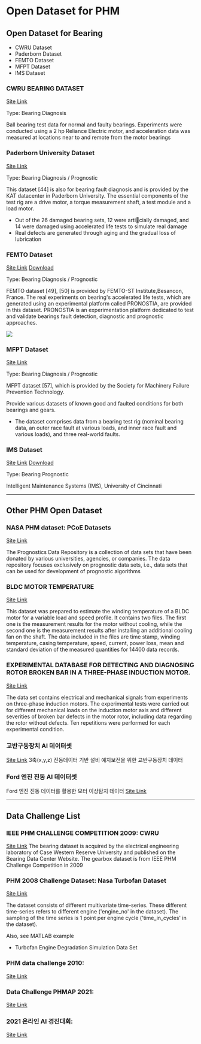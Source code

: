 # Open Dataset for PHM

## Open Dataset for Bearing

* CWRU Dataset
* Paderborn Dataset
* FEMTO Dataset
* MFPT Dataset
* IMS Dataset

### CWRU BEARING DATASET

[Site Link](https://engineering.case.edu/bearingdatacenter/download-data-file)

Type: Bearing Diagnosis

Ball bearing test data for normal and faulty bearings. Experiments were conducted using a 2 hp Reliance Electric motor, and acceleration data was measured at locations near to and remote from the motor bearings

### Paderborn University Dataset

[Site Link](https://mb.uni-paderborn.de/kat/forschung/datacenter/bearing-datacenter/)

Type: Bearing Diagnosis / Prognostic

This dataset \[44] is also for bearing fault diagnosis and is provided by the KAT datacenter in Paderborn University. The essential components of the test rig are a drive motor, a torque measurement shaft, a test module and a load motor.

* Out of the 26 damaged bearing sets, 12 were articially damaged, and 14 were damaged using accelerated life tests to simulate real damage
* Real defects are generated through aging and the gradual loss of lubrication

### FEMTO Dataset

[Site Link](https://ti.arc.nasa.gov/tech/dash/groups/pcoe/prognostic-data-repository/) [Download](https://ti.arc.nasa.gov/c/18/)

Type: Bearing Diagnosis / Prognostic

FEMTO dataset \[49], \[50] is provided by FEMTO-ST Institute,Besancon, France. The real experiments on bearing's accelerated life tests, which are generated using an experimental platform called PRONOSTIA, are provided in this dataset. PRONOSTIA is an experimentation platform dedicated to test and validate bearings fault detection, diagnostic and prognostic approaches.

![](C:%5CUsers%5Cykkim%5CAppData%5CRoaming%5CTypora%5Ctypora-user-images%5Cimage-20220328135901059.png)

### MFPT Dataset

[Site Link](https://www.mfpt.org/fault-data-sets/)

Type: Bearing Diagnosis / Prognostic

MFPT dataset \[57], which is provided by the Society for Machinery Failure Prevention Technology.

Provide various datasets of known good and faulted conditions for both bearings and gears.

* The dataset comprises data from a bearing test rig (nominal bearing data, an outer race fault at various loads, and inner race fault and various loads), and three real-world faults.

### IMS Dataset

[Site Link](https://ti.arc.nasa.gov/tech/dash/groups/pcoe/prognostic-data-repository/) [Download](https://ti.arc.nasa.gov/c/3/)

Type: Bearing Prognostic

Intelligent Maintenance Systems (IMS), University of Cincinnati

***

## Other PHM Open Dataset

### NASA PHM dataset: PCoE Datasets

[Site Link](https://ti.arc.nasa.gov/tech/dash/groups/pcoe/prognostic-data-repository/)

The Prognostics Data Repository is a collection of data sets that have been donated by various universities, agencies, or companies. The data repository focuses exclusively on prognostic data sets, i.e., data sets that can be used for development of prognostic algorithms

### BLDC MOTOR TEMPERATURE

[Site Link](https://ieee-dataport.org/documents/bldc-motor-temperature)

This dataset was prepared to estimate the winding temperature of a BLDC motor for a variable load and speed profile. It contains two files. The first one is the measurement results for the motor without cooling, while the second one is the measurement results after installing an additional cooling fan on the shaft. The data included in the files are time stamp, winding temperature, casing temperature, speed, current, power loss, mean and standard deviation of the measured quantities for 14400 data records.

### EXPERIMENTAL DATABASE FOR DETECTING AND DIAGNOSING ROTOR BROKEN BAR IN A THREE-PHASE INDUCTION MOTOR.

[Site Link](https://ieee-dataport.org/open-access/experimental-database-detecting-and-diagnosing-rotor-broken-bar-three-phase-induction)

The data set contains electrical and mechanical signals from experiments on three-phase induction motors. The experimental tests were carried out for different mechanical loads on the induction motor axis and different severities of broken bar defects in the motor rotor, including data regarding the rotor without defects. Ten repetitions were performed for each experimental condition.

### 교반구동장치 AI 데이터셋

[Site Link](https://www.kamp-ai.kr/front/dataset/AiDataDetail.jsp?AI_SEARCH=\&page=1\&DATASET_SEQ=9\&EQUIP_SEL=\&FILE_TYPE_SEL=\&GUBUN_SEL=\&WDATE_SEL=) 3축(x,y,z) 진동데이터 기반 설비 예지보전을 위한 교반구동장치 데이터

### Ford 엔진 진동 AI 데이터셋

Ford 엔진 진동 데이터를 활용한 모터 이상탐지 데이터 [Site Link](https://www.kamp-ai.kr/front/dataset/AiDataDetail.jsp?AI_SEARCH=\&page=1\&DATASET_SEQ=2\&EQUIP_SEL=\&FILE_TYPE_SEL=\&GUBUN_SEL=\&WDATE_SEL=)

***

## Data Challenge List

### IEEE PHM CHALLENGE COMPETITION 2009: CWRU

[Site Link](https://ieee-dataport.org/documents/cwru-bearing-dataset-and-gearbox-dataset-ieee-phm-challenge-competition-2009) The bearing dataset is acquired by the electrical engineering laboratory of Case Western Reserve University and published on the Bearing Data Center Website. The gearbox dataset is from IEEE PHM Challenge Competition in 2009

### PHM 2008 Challenge Dataset: Nasa Turbofan Dataset

[Site Link](https://www.kaggle.com/c/predictive-maintenance/data)

The dataset consists of different multivariate time-series. These different time-series refers to different engine ('engine\_no' in the dataset). The sampling of the time series is 1 point per engine cycle ('time\_in\_cycles' in the dataset).

Also, see MATLAB example

* Turbofan Engine Degradation Simulation Data Set

### PHM data challenge 2010:

[Site Link](https://www.kaggle.com/rabahba/phm-data-challenge-2010)

### Data Challenge PHMAP 2021:

[Site Link](http://phmap.org/data-challenge/)

### 2021 온라인 AI 경진대회:

[Site Link](https://aihub.or.kr/opendata/66055)
